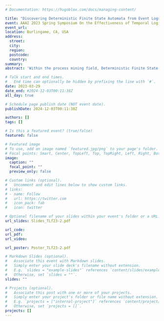 ```yaml
---
# Documentation: https://hugoblox.com/docs/managing-content/

title: "Discovering Deterministic Finite State Automata from Event Logs for Business Process Analysis (TLf@AAAI-SSS'23)"
event: AAAI 2023 Spring Symposium On the Effectiveness of Temporal Logics on Finite Traces in AI
event_url:
location: Burlingame, CA, USA
address:
  street:
  city:
  region:
  postcode:
  country:
summary:
abstract: 'Within the process mining field, Deterministic Finite State Automata (DFAs) are largely employed as foundation mechanisms to perform formal reasoning tasks over the information contained in the event logs, such as conformance checking, compliance monitoring and cross-organization process analysis, just to name a few. To support the above use cases, in this paper, we investigate how to leverage Model Learning (ML) algorithms for the automated discovery of DFAs from event logs. DFAs can be used as a fundamental building block to support not only the development of process analysis techniques, but also the implementation of instruments to support other phases of the Business Process Management (BPM) lifecycle such as business process design and enactment. The quality of the discovered DFAs is assessed wrt customized definitions of fitness, precision, generalization, and a standard notion of DFA simplicity. Finally, we use these metrics to benchmark ML algorithms against real-life and synthetically generated datasets, with the aim of studying their performance and investigate their suitability to be used for the development of BPM tools.'

# Talk start and end times.
#   End time can optionally be hidden by prefixing the line with `#`.
date: 2023-03-29
date_end: #2024-12-03T00:11:38Z
all_day: true

# Schedule page publish date (NOT event date).
publishDate: 2024-12-03T00:11:38Z

authors: []
tags: []

# Is this a featured event? (true/false)
featured: false

# Featured image
# To use, add an image named `featured.jpg/png` to your page's folder. 
# Focal points: Smart, Center, TopLeft, Top, TopRight, Left, Right, BottomLeft, Bottom, BottomRight.
image:
  caption: ""
  focal_point: ""
  preview_only: false

# Custom links (optional).
#   Uncomment and edit lines below to show custom links.
# links:
# - name: Follow
#   url: https://twitter.com
#   icon_pack: fab
#   icon: twitter

# Optional filename of your slides within your event's folder or a URL.
url_slides: Slides_TLf23-2.pdf

url_code:
url_pdf: 
url_video:

url_poster: Poster_TLf23-2.pdf

# Markdown Slides (optional).
#   Associate this event with Markdown slides.
#   Simply enter your slide deck's filename without extension.
#   E.g. `slides = "example-slides"` references `content/slides/example-slides.md`.
#   Otherwise, set `slides = ""`.
slides: ""

# Projects (optional).
#   Associate this post with one or more of your projects.
#   Simply enter your project's folder or file name without extension.
#   E.g. `projects = ["internal-project"]` references `content/project/deep-learning/index.md`.
#   Otherwise, set `projects = []`.
projects: []
---
```

